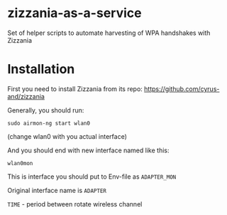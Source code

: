 # zizzania-as-a-service
Set of helper scripts to automate harvesting of WPA handshakes with Zizzania

# Installation

First you need to install Zizzania from its repo:
https://github.com/cyrus-and/zizzania

Generally, you should run:
```
sudo airmon-ng start wlan0
```
(change wlan0 with you actual interface)

And you should end with new interface named like this:
```
wlan0mon
```
This is interface you should put to Env-file as `ADAPTER_MON`

Original interface name is `ADAPTER`

`TIME` - period between rotate wireless channel